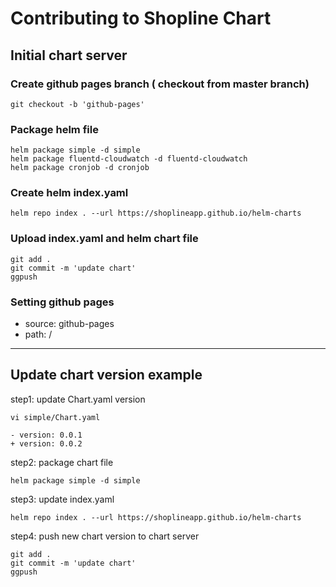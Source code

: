 # Contributing to Shopline Chart

## Initial chart server

### Create github pages branch ( checkout from master branch)
```
git checkout -b 'github-pages'
```
### Package helm file
```
helm package simple -d simple
helm package fluentd-cloudwatch -d fluentd-cloudwatch
helm package cronjob -d cronjob
```
### Create helm index.yaml
```
helm repo index . --url https://shoplineapp.github.io/helm-charts
```
### Upload index.yaml and helm chart file
```
git add .
git commit -m 'update chart'
ggpush
```
### Setting github pages

- source: github-pages
- path: /

---

## Update chart version example

step1: update Chart.yaml version
```
vi simple/Chart.yaml 

- version: 0.0.1
+ version: 0.0.2
```

step2: package chart file
```
helm package simple -d simple
```

step3: update index.yaml
```
helm repo index . --url https://shoplineapp.github.io/helm-charts
```

step4: push new chart version to chart server
```
git add .
git commit -m 'update chart'
ggpush
```